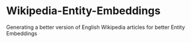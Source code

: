 # Wikipedia-Entity-Embeddings
Generating a better version of English Wikipedia articles for better Entity Embeddings
